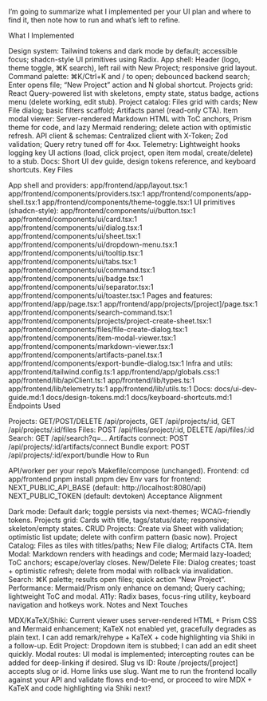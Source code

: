 I’m going to summarize what I implemented per your UI plan and where to find it, then note how to run and what’s left to refine.

What I Implemented

Design system: Tailwind tokens and dark mode by default; accessible focus; shadcn-style UI primitives using Radix.
App shell: Header (logo, theme toggle, ⌘K search), left rail with New Project; responsive grid layout.
Command palette: ⌘K/Ctrl+K and / to open; debounced backend search; Enter opens file; “New Project” action and N global shortcut.
Projects grid: React Query-powered list with skeletons, empty state, status badge, actions menu (delete working, edit stub).
Project catalog: Files grid with cards; New File dialog; basic filters scaffold; Artifacts panel (read-only CTA).
Item modal viewer: Server-rendered Markdown HTML with ToC anchors, Prism theme for code, and lazy Mermaid rendering; delete action with optimistic refresh.
API client & schemas: Centralized client with X-Token; Zod validation; Query retry tuned off for 4xx.
Telemetry: Lightweight hooks logging key UI actions (load, click project, open item modal, create/delete) to a stub.
Docs: Short UI dev guide, design tokens reference, and keyboard shortcuts.
Key Files

App shell and providers:
app/frontend/app/layout.tsx:1
app/frontend/components/providers.tsx:1
app/frontend/components/app-shell.tsx:1
app/frontend/components/theme-toggle.tsx:1
UI primitives (shadcn-style):
app/frontend/components/ui/button.tsx:1
app/frontend/components/ui/card.tsx:1
app/frontend/components/ui/dialog.tsx:1
app/frontend/components/ui/sheet.tsx:1
app/frontend/components/ui/dropdown-menu.tsx:1
app/frontend/components/ui/tooltip.tsx:1
app/frontend/components/ui/tabs.tsx:1
app/frontend/components/ui/command.tsx:1
app/frontend/components/ui/badge.tsx:1
app/frontend/components/ui/separator.tsx:1
app/frontend/components/ui/toaster.tsx:1
Pages and features:
app/frontend/app/page.tsx:1
app/frontend/app/projects/[project]/page.tsx:1
app/frontend/components/search-command.tsx:1
app/frontend/components/projects/project-create-sheet.tsx:1
app/frontend/components/files/file-create-dialog.tsx:1
app/frontend/components/item-modal-viewer.tsx:1
app/frontend/components/markdown-viewer.tsx:1
app/frontend/components/artifacts-panel.tsx:1
app/frontend/components/export-bundle-dialog.tsx:1
Infra and utils:
app/frontend/tailwind.config.ts:1
app/frontend/app/globals.css:1
app/frontend/lib/apiClient.ts:1
app/frontend/lib/types.ts:1
app/frontend/lib/telemetry.ts:1
app/frontend/lib/utils.ts:1
Docs:
docs/ui-dev-guide.md:1
docs/design-tokens.md:1
docs/keyboard-shortcuts.md:1
Endpoints Used

Projects: GET/POST/DELETE /api/projects, GET /api/projects/:id, GET /api/projects/:id/files
Files: POST /api/files/project/:id, DELETE /api/files/:id
Search: GET /api/search?q=...
Artifacts connect: POST /api/projects/:id/artifacts/connect
Bundle export: POST /api/projects/:id/export/bundle
How to Run

API/worker per your repo’s Makefile/compose (unchanged).
Frontend:
cd app/frontend
pnpm install
pnpm dev
Env vars for frontend:
NEXT_PUBLIC_API_BASE (default: http://localhost:8080/api)
NEXT_PUBLIC_TOKEN (default: devtoken)
Acceptance Alignment

Dark mode: Default dark; toggle persists via next-themes; WCAG-friendly tokens.
Projects grid: Cards with title, tags/status/date; responsive; skeleton/empty states.
CRUD Projects: Create via Sheet with validation; optimistic list update; delete with confirm pattern (basic now).
Project Catalog: Files as tiles with titles/paths; New File dialog; Artifacts CTA.
Item Modal: Markdown renders with headings and code; Mermaid lazy-loaded; ToC anchors; escape/overlay closes.
New/Delete File: Dialog creates; toast + optimistic refresh; delete from modal with rollback via invalidation.
Search: ⌘K palette; results open files; quick action “New Project”.
Performance: Mermaid/Prism only enhance on demand; Query caching; lightweight ToC and modal.
A11y: Radix bases, focus-ring utility, keyboard navigation and hotkeys work.
Notes and Next Touches

MDX/KaTeX/Shiki: Current viewer uses server-rendered HTML + Prism CSS and Mermaid enhancement; KaTeX not enabled yet, gracefully degrades as plain text. I can add remark/rehype + KaTeX + code highlighting via Shiki in a follow-up.
Edit Project: Dropdown item is stubbed; I can add an edit sheet quickly.
Modal routes: UI modal is implemented; intercepting routes can be added for deep-linking if desired.
Slug vs ID: Route /projects/[project] accepts slug or id. Home links use slug.
Want me to run the frontend locally against your API and validate flows end-to-end, or proceed to wire MDX + KaTeX and code highlighting via Shiki next?
